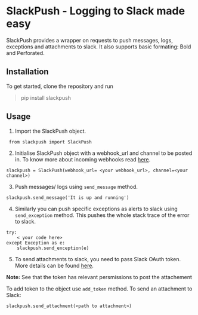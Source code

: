 # SlackPush - Logging to Slack made easy

SlackPush provides a wrapper on requests to push messages, logs, exceptions and attachments to slack. 
It also supports basic formating: Bold and Perforated. 

## Installation
To get started, clone the repository and run
> pip install slackpush

## Usage
1. Import the SlackPush object.

``` from slackpush import SlackPush```

2. Initialise SlackPush object with a webhook_url and channel to be posted in. To know more about incoming webhooks read [here](https://api.slack.com/messaging/webhooks).

```slackpush = SlackPush(webhook_url= <your webhook_url>, channel=<your channel>)```

3. Push messages/ logs using `send_message` method.

```slackpush.send_message('It is up and running')```

4. Similarly you can push specific exceptions as alerts to slack using `send_exception` method. This pushes the whole stack trace of the error to slack.

```
try:
    < your code here>
except Exception as e:
    slackpush.send_exception(e)
```

5. To send attachments to slack, you need to pass Slack OAuth token. More details can be found [here](https://api.slack.com/tokens). 

**Note:** See that the token has relevant persmissions to post the attachement

To add token to the object use `add_token` method. To send an attachment to Slack:

```slackpush.send_attachment(<path to attachment>)```

